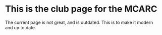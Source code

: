 <h1>This is the club page for the MCARC</h1>
The current page is not great, and is outdated. This is to make it modern and up to date. 
